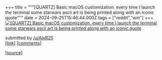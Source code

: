 +++
title = """[QUARTZ] Basic macOS customization. every time I launch the terminal some starwars ascii art is being printed along with an iconic quote"""
date = 2024-09-25T15:46:44.000Z
tags = ["reddit","wm"]
+++
[![[QUARTZ] Basic macOS customization. every time I launch the terminal some starwars ascii art is being printed along with an iconic quote](https://preview.redd.it/zswei93v7zqd1.png?width=640&crop=smart&auto=webp&s=fe16d65ddeb9fda9af9aa741cae90d8050eaf7d4 "[QUARTZ] Basic macOS customization. every time I launch the terminal some starwars ascii art is being printed along with an iconic quote")](https://www.reddit.com/r/unixporn/comments/1fp7oov/quartz_basic_macos_customization_every_time_i/)

submitted by [/u/AlxR25](https://www.reddit.com/user/AlxR25)  
[\[link\]](https://i.redd.it/zswei93v7zqd1.png) [\[comments\]](https://www.reddit.com/r/unixporn/comments/1fp7oov/quartz_basic_macos_customization_every_time_i/)

[[source]](https://www.reddit.com/r/unixporn/comments/1fp7oov/quartz_basic_macos_customization_every_time_i/)
